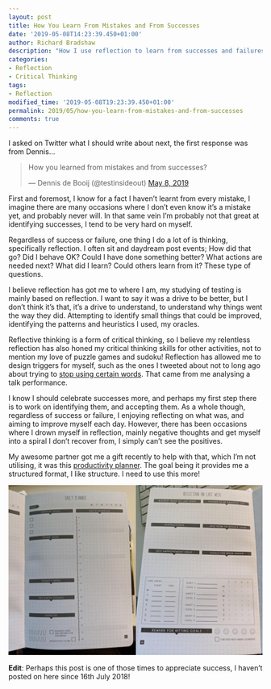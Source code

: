 ```yaml
---
layout: post
title: How You Learn From Mistakes and From Successes
date: '2019-05-08T14:23:39.450+01:00'
author: Richard Bradshaw
description: "How I use reflection to learn from successes and failures"
categories: 
- Reflection
- Critical Thinking
tags:
- Reflection
modified_time: '2019-05-08T19:23:39.450+01:00'
permalink: 2019/05/how-you-learn-from-mistakes-and-from-successes
comments: true
---
```

I asked on Twitter what I should write about next, the first response was from Dennis…

<blockquote class="twitter-tweet tw-align-center" data-lang="en"><p lang="en" dir="ltr">How you learned from mistakes and from successes?</p>&mdash; Dennis de Booij (@testinsideout) <a href="https://twitter.com/testinsideout/status/1126185068949643265?ref_src=twsrc%5Etfw">May 8, 2019</a></blockquote>
<script async src="https://platform.twitter.com/widgets.js" charset="utf-8"></script>

First and foremost, I know for a fact I haven’t learnt from every mistake, I imagine there are many occasions where I don’t even know it’s a mistake yet, and probably never will. In that same vein I’m probably not that great at identifying successes, I tend to be very hard on myself.

Regardless of success or failure, one thing I do a lot of is thinking, specifically reflection. I often sit and daydream post events; How did that go? Did I behave OK? Could I have done something better? What actions are needed next? What did I learn? Could others learn from it? These type of questions.

I believe reflection has got me to where I am, my studying of testing is mainly based on reflection. I want to say it was a drive to be better, but I don’t think it’s that, it’s a drive to understand, to understand why things went the way they did. Attempting to identify small things that could be improved, identifying the patterns and heuristics I used, my oracles. 

Reflective thinking is a form of critical thinking, so I believe my relentless reflection has also honed my critical thinking skills for other activities, not to mention my love of puzzle games and sudoku! Reflection has allowed me to design triggers for myself, such as the ones I tweeted about not to long ago about trying to [stop using certain words](https://twitter.com/FriendlyTester/status/1111962966117793792). That came from me analysing a talk performance.

I know I should celebrate successes more, and perhaps my first step there is to work on identifying them, and accepting them. As a whole though, regardless of success or failure, I enjoying reflecting on what was, and aiming to improve myself each day. However, there has been occasions where I drown myself in reflection, mainly negative thoughts and get myself into a spiral I don’t recover from, I simply can’t see the positives.

My awesome partner got me a gift recently to help with that, which I’m not utilising, it was this [productivity planner](https://www.amazon.co.uk/LUX-Productivity-Planner-Brown-Reflection/dp/B0771YBLQK/ref=sr_1_3?crid=204D89I1ZAI66&keywords=productivity+planner&qid=1557340009&s=gateway&sprefix=product%2Caps%2C145&sr=8-3). The goal being it provides me a structured format, I like structure. I need to use this more!

![Picture of pages from the productivity planner](/images/blogpostimages/2019/productivityplanner.jpg)

**Edit**: Perhaps this post is one of those times to appreciate success, I haven’t posted on here since 16th July 2018!


